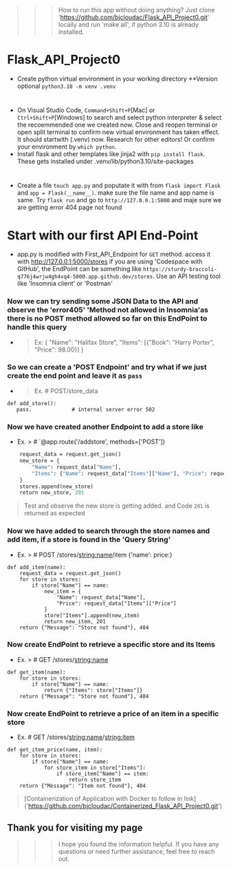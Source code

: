 >>> How to run this app without doing anything? Just clone 'https://github.com/bjcloudac/Flask_API_Project0.git' locally and run 'make all', if python 3.10 is already installed.

# Flask_API_Project0
*  Create python virtual environment in your working directory **Version optional `python3.10 -m venv .venv`
#
*  On Visual Studio Code, `Command+Shift+P`[Mac] or `Ctrl+Shift+P`[Windows] to search and select python interpreter & select the recoemmended one we created now. Close and reopen terminal or open split terminal to confirm new virtual environment has taken effect. It should startwith (.venv) now. Research for other editors! Or confirm your environment by `which python`.
*  Install flask and other templates like jinja2 with `pip install flask`. These gets installed under .venv/lib/python3.10/site-packages
# 
*  Create a file `touch app.py` and poputate it with from `flask import Flask` and  `app = Flask(__name__)`.  make sure the file name and app name is same. Try `flask run` and go to `http://127.0.0.1:5000` and maje sure we are getting error 404 page not found


# Start with our first API End-Point

* app.py is modified with First_API_Endpoint for `GET` method. access it with http://127.0.0.1:5000/stores
if you are using 'Codespace with GitHub', the EndPoint can be something like `https://sturdy-broccoli-q776j4wrjw4gh4vq4-5000.app.github.dev/stores`. Use an API testing tool like 'Insomnia client' or 'Postman'

### Now we can try sending some JSON Data to the API and observe the 'error405' 'Method not allowed in Insomnia'as there is no POST method allowed so far on this EndPoint to handle this query

* > Ex: {
	"Name": "Halifax Store",
	"Items": [{"Book": "Harry Porter", "Price": 98.00}]
}


### So we can create a 'POST Endpoint' and try what if we just create the end point and leave it as `pass` 

* > Ex. # POST/store_data
```@app.route('/addstore', methods=['POST'])
def add_store():
   pass.             # internal server error 502 
```


### Now we have created another Endpoint to add a store like

* Ex. > # `@app.route('/addstore', methods=['POST'])

```def add_store():
    request_data = request.get_json()
    new_store = {
        "Name": request_data["Name"],
        "Items": {"Name": request_data["Items"]["Name"], "Price": request_data["Items"]["Price"]}
    }
    stores.append(new_store)
    return new_store, 201
```
>Test and observe the new store is getting added. and Code `201` is returned as expected 


### Now we have added to search through the store names and add item, if a store is found in the 'Query String'
* Ex. > # POST /stores/<string:name>/item {'name': price:}

```@app.route('/stores/<string:name>/item', methods=['POST'])
def add_item(name):
    request_data = request.get_json()
    for store in stores:
        if store["Name"] == name:
            new_item = {
                "Name": request_data["Name"],
                "Price": request_data["Items"]["Price"]
            }
            store["Items"].append(new_item)
            return new_item, 201
    return {"Message": "Store not found"}, 404
```

### Now create EndPoint to retrieve a specific store and its Items

* Ex. > # GET /stores/<string:name>
```@app.route('/stores/<string:name>', methods=['GET'])
def get_item(name):
    for store in stores:
        if store["Name"] == name:
            return {"Items": store["Items"]}
    return {"Message": "Store not found"}, 404
```


### Now create EndPoint to retrieve a price of an item in a specific store 
* Ex. # GET /stores/<string:name>/<string:item>
>
```@app.route('/stores/<string:name>/<string:item>', methods=['GET'])
def get_item_price(name, item):
    for store in stores:
        if store["Name"] == name:
            for store_item in store["Items"]:
                if store_item["Name"] == item:
                    return store_item
    return {"Message": "Item not found"}, 404
```

>[Containerization of Application with Docker to follow in link] ('https://github.com/bjcloudac/Containerized_Flask_API_Project0.git')

## Thank you for visiting my page
>>>I hope you found the information helpful. If you have any questions or need further assistance, feel free to reach out. 



    
                                                                                                            
